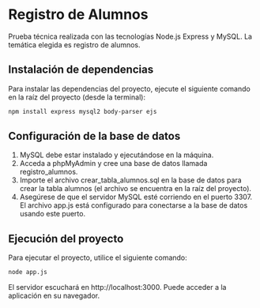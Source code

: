 # Registro de Alumnos

Prueba técnica realizada con las tecnologías Node.js Express y MySQL. La temática elegida es registro de alumnos.

## Instalación de dependencias

Para instalar las dependencias del proyecto, ejecute el siguiente comando en la raíz del proyecto (desde la terminal):
```bash
npm install express mysql2 body-parser ejs
```

## Configuración de la base de datos

1. MySQL debe estar instalado y ejecutándose en la máquina.
2. Acceda a phpMyAdmin y cree una base de datos llamada registro_alumnos.
3. Importe el archivo crear_tabla_alumnos.sql en la base de datos para crear la tabla alumnos (el archivo se encuentra en la raíz del proyecto).
4. Asegúrese de que el servidor MySQL esté corriendo en el puerto 3307. El archivo app.js está configurado para conectarse a la base de datos usando este puerto.

## Ejecución del proyecto

Para ejecutar el proyecto, utilice el siguiente comando:
```bash
node app.js
```

El servidor escuchará en http://localhost:3000. Puede acceder a la aplicación en su navegador.